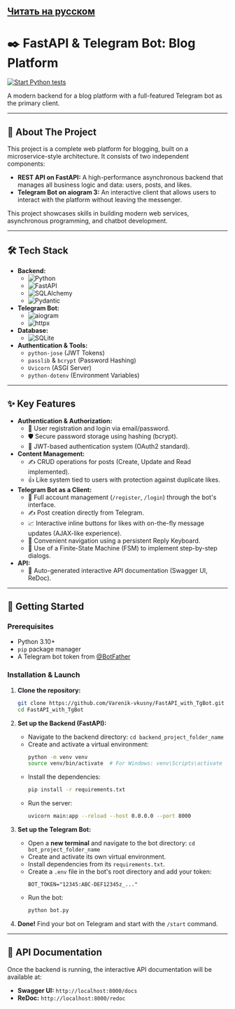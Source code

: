 [Читать на русском](README_RU.md)
---

# ✒️ FastAPI & Telegram Bot: Blog Platform

[![Start Python tests](https://github.com/Varenik-vkusny/FastAPI_with_TgBot/actions/workflows/ci.yml/badge.svg)](https://github.com/Varenik-vkusny/FastAPI_with_TgBot/actions/workflows/ci.yml)

A modern backend for a blog platform with a full-featured Telegram bot as the primary client.

---

## 🚀 About The Project

This project is a complete web platform for blogging, built on a microservice-style architecture. It consists of two independent components:

*   **REST API on FastAPI:** A high-performance asynchronous backend that manages all business logic and data: users, posts, and likes.
*   **Telegram Bot on aiogram 3:** An interactive client that allows users to interact with the platform without leaving the messenger.

This project showcases skills in building modern web services, asynchronous programming, and chatbot development.

---

## 🛠️ Tech Stack

*   **Backend:**
    *   ![Python](https://img.shields.io/badge/Python-3.11-3776AB?style=for-the-badge&logo=python)
    *   ![FastAPI](https://img.shields.io/badge/FastAPI-0.100-009688?style=for-the-badge&logo=fastapi)
    *   ![SQLAlchemy](https://img.shields.io/badge/SQLAlchemy-2.0-DB4437?style=for-the-badge&logo=sqlalchemy)
    *   ![Pydantic](https://img.shields.io/badge/Pydantic-2.0-E96F00?style=for-the-badge)
*   **Telegram Bot:**
    *   ![aiogram](https://img.shields.io/badge/aiogram-3.x-26A5E4?style=for-the-badge)
    *   ![httpx](https://img.shields.io/badge/httpx-async-000000?style=for-the-badge)
*   **Database:**
    *   ![SQLite](https://img.shields.io/badge/SQLite-3-003B57?style=for-the-badge&logo=sqlite)
*   **Authentication & Tools:**
    *   `python-jose` (JWT Tokens)
    *   `passlib` & `bcrypt` (Password Hashing)
    *   `Uvicorn` (ASGI Server)
    *   `python-dotenv` (Environment Variables)

---

## ✨ Key Features

*   **Authentication & Authorization:**
    *   🔐 User registration and login via email/password.
    *   🛡️ Secure password storage using hashing (bcrypt).
    *   🔑 JWT-based authentication system (OAuth2 standard).
*   **Content Management:**
    *   ✍️ CRUD operations for posts (Create, Update and Read implemented).
    *   👍 Like system tied to users with protection against duplicate likes.
*   **Telegram Bot as a Client:**
    *   🤖 Full account management (`/register`, `/login`) through the bot's interface.
    *   ✍️ Post creation directly from Telegram.
    *   📈 Interactive inline buttons for likes with on-the-fly message updates (AJAX-like experience).
    *   💬 Convenient navigation using a persistent Reply Keyboard.
    *   🧠 Use of a Finite-State Machine (FSM) to implement step-by-step dialogs.
*   **API:**
    *   📄 Auto-generated interactive API documentation (Swagger UI, ReDoc).

---

## 🏁 Getting Started

### Prerequisites
*   Python 3.10+
*   `pip` package manager
*   A Telegram bot token from [@BotFather](https://t.me/BotFather)

### Installation & Launch

1.  **Clone the repository:**
    ```bash
    git clone https://github.com/Varenik-vkusny/FastAPI_with_TgBot.git
    cd FastAPI_with_TgBot
    ```

2.  **Set up the Backend (FastAPI):**
    *   Navigate to the backend directory: `cd backend_project_folder_name`
    *   Create and activate a virtual environment:
        ```bash
        python -m venv venv
        source venv/bin/activate  # For Windows: venv\Scripts\activate
        ```
    *   Install the dependencies:
        ```bash
        pip install -r requirements.txt
        ```
    *   Run the server:
        ```bash
        uvicorn main:app --reload --host 0.0.0.0 --port 8000
        ```

3.  **Set up the Telegram Bot:**
    *   Open a **new terminal** and navigate to the bot directory: `cd bot_project_folder_name`
    *   Create and activate its own virtual environment.
    *   Install dependencies from its `requirements.txt`.
    *   Create a `.env` file in the bot's root directory and add your token:
        ```dotenv
        BOT_TOKEN="12345:ABC-DEF12345z_..."
        ```
    *   Run the bot:
        ```bash
        python bot.py
        ```

4.  **Done!** Find your bot on Telegram and start with the `/start` command.

---

## 📖 API Documentation

Once the backend is running, the interactive API documentation will be available at:
*   **Swagger UI:** `http://localhost:8000/docs`
*   **ReDoc:** `http://localhost:8000/redoc`
